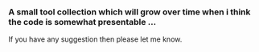 ### A small tool collection which will grow over time when i think the code is somewhat presentable ...


If you have any suggestion then please let me know.
